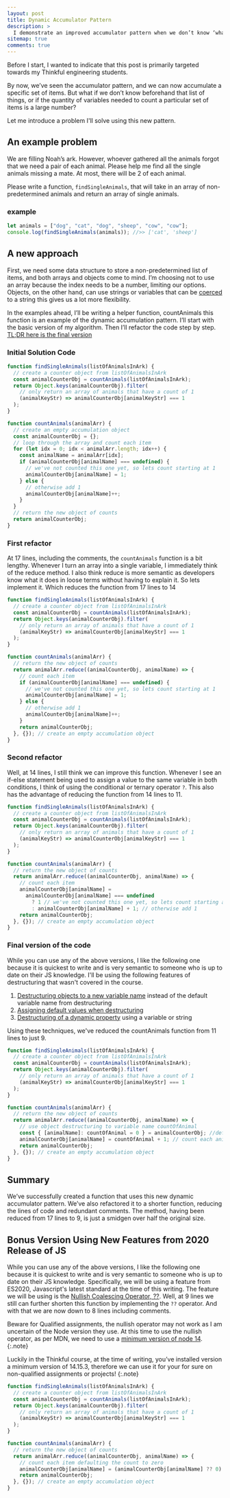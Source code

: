 ```yaml
---
layout: post
title: Dynamic Accumulator Pattern
description: >
  I demonstrate an improved accumulator pattern when we don’t know ‘what’ we are counting yet.
sitemap: true
comments: true
---
```


Before I start, I wanted to indicate that this post is primarily targeted
towards my Thinkful engineering students.

By now, we’ve seen the accumulator pattern, and we can now accumulate a specific
set of items. But what if we don’t know beforehand that list of things, or if
the quantity of variables needed to count a particular set of items is a large
number?

Let me introduce a problem I'll solve using this new pattern.

## An example problem

We are filling Noah’s ark. However, whoever gathered all the animals forgot that
we need a pair of each animal. Please help me find all the single animals
missing a mate. At most, there will be 2 of each animal.

Please write a function, `findSingleAnimals`, that will take in an array of
non-predetermined animals and return an array of single animals.

### example

```javascript
let animals = ["dog", "cat", "dog", "sheep", "cow", "cow"];
console.log(findSingleAnimals(animals)); //>> ['cat', 'sheep']
```

## A new approach

First, we need some data structure to store a non-predetermined list of items,
and both arrays and objects come to mind. I’m choosing not to use an array
because the index needs to be a number, limiting our options. Objects, on the
other hand, can use strings or variables that can be
[coerced](https://developer.mozilla.org/en-US/docs/Glossary/Type_coercion) to a
string this gives us a lot more flexibility.

In the examples ahead, I’ll be writing a helper function, countAnimals this
function is an example of the dynamic accumulation pattern. I’ll start with the
basic version of my algorithm. Then I’ll refactor the code step by step.
[TL;DR here is the final version](#final-version-of-the-code)

### Initial Solution Code

```javascript
function findSingleAnimals(listOfAnimalsInArk) {
  // create a counter object from listOfAnimalsInArk
  const animalCounterObj = countAnimals(listOfAnimalsInArk);
  return Object.keys(animalCounterObj).filter(
    // only return an array of animals that have a count of 1
    (animalKeyStr) => animalCounterObj[animalKeyStr] === 1
  );
}

function countAnimals(animalArr) {
  // create an empty accumulation object
  const animalCounterObj = {};
  // loop through the array and count each item
  for (let idx = 0; idx < animalArr.length; idx++) {
    const animalName = animalArr[idx];
    if (animalCounterObj[animalName] === undefined) {
      // we've not counted this one yet, so lets count starting at 1
      animalCounterObj[animalName] = 1;
    } else {
      // otherwise add 1
      animalCounterObj[animalName]++;
    }
  }
  // return the new object of counts
  return animalCounterObj;
}
```

### First refactor

At 17 lines, including the comments, the `countAnimals` function is a bit
lengthy. Whenever I turn an array into a single variable, I immediately think of
the reduce method. I also think reduce is more semantic as developers know what
it does in loose terms without having to explain it. So lets implement it. Which
reduces the function from 17 lines to 14

```javascript
function findSingleAnimals(listOfAnimalsInArk) {
  // create a counter object from listOfAnimalsInArk
  const animalCounterObj = countAnimals(listOfAnimalsInArk);
  return Object.keys(animalCounterObj).filter(
    // only return an array of animals that have a count of 1
    (animalKeyStr) => animalCounterObj[animalKeyStr] === 1
  );
}

function countAnimals(animalArr) {
  // return the new object of counts
  return animalArr.reduce((animalCounterObj, animalName) => {
    // count each item
    if (animalCounterObj[animalName] === undefined) {
      // we've not counted this one yet, so lets count starting at 1
      animalCounterObj[animalName] = 1;
    } else {
      // otherwise add 1
      animalCounterObj[animalName]++;
    }
    return animalCounterObj;
  }, {}); // create an empty accumulation object
}
```

### Second refactor

Well, at 14 lines, I still think we can improve this function. Whenever I see an
if-else statement being used to assign a value to the same variable in both
conditions, I think of using the conditional or ternary operator `?`.
This also has the advantage of reducing the function from 14 lines to 11.

```javascript
function findSingleAnimals(listOfAnimalsInArk) {
  // create a counter object from listOfAnimalsInArk
  const animalCounterObj = countAnimals(listOfAnimalsInArk);
  return Object.keys(animalCounterObj).filter(
    // only return an array of animals that have a count of 1
    (animalKeyStr) => animalCounterObj[animalKeyStr] === 1
  );
}

function countAnimals(animalArr) {
  // return the new object of counts
  return animalArr.reduce((animalCounterObj, animalName) => {
    // count each item
    animalCounterObj[animalName] =
      animalCounterObj[animalName] === undefined
        ? 1 // we've not counted this one yet, so lets count starting at 1
        : animalCounterObj[animalName] + 1; // otherwise add 1
    return animalCounterObj;
  }, {}); // create an empty accumulation object
}
```

### Final version of the code

While you can use any of the above versions, I like the following one because it
is quickest to write and is very semantic to someone who is up to date on their
JS knowledge. I'll be using the following features of destructuring that wasn't
covered in the course.

1. [Destructuring objects to a new variable name](https://developer.mozilla.org/en-US/docs/Web/JavaScript/Reference/Operators/Destructuring_assignment#Assigning_to_new_variable_names)
   instead of the default variable name from destructuring
2. [Assigning default values when destructuring](https://developer.mozilla.org/en-US/docs/Web/JavaScript/Reference/Operators/Destructuring_assignment#Default_values_2)
3. [Destructuring of a dynamic property](https://developer.mozilla.org/en-US/docs/Web/JavaScript/Reference/Operators/Destructuring_assignment#Computed_object_property_names_and_destructuring)
   using a variable or string

Using these techniques, we've reduced the countAnimals function from 11 lines to
just 9.

```javascript
function findSingleAnimals(listOfAnimalsInArk) {
  // create a counter object from listOfAnimalsInArk
  const animalCounterObj = countAnimals(listOfAnimalsInArk);
  return Object.keys(animalCounterObj).filter(
    // only return an array of animals that have a count of 1
    (animalKeyStr) => animalCounterObj[animalKeyStr] === 1
  );
}

function countAnimals(animalArr) {
  // return the new object of counts
  return animalArr.reduce((animalCounterObj, animalName) => {
    // use object destructuring to variable name countOfAnimal
    const { [animalName]: countOfAnimal = 0 } = animalCounterObj; //default to 0
    animalCounterObj[animalName] = countOfAnimal + 1; // count each animal
    return animalCounterObj;
  }, {}); // create an empty accumulation object
}
```

## Summary

We’ve successfully created a function that uses this new dynamic accumulator
pattern. We’ve also refactored it to a shorter function, reducing the lines of
code and redundant comments. The method, having been reduced from 17 lines to 9,
is just a smidgen over half the original size.

## Bonus Version Using New Features from 2020 Release of JS

While you can use any of the above versions, I like the following one because it
is quickest to write and is very semantic to someone who is up to date on their
JS knowledge. Specifically, we will be using a feature from ES2020, Javascript's
latest standard at the time of this writing. The feature we will be using is the
[Nullish Coalescing Operator, ??](https://developer.mozilla.org/en-US/docs/Web/JavaScript/Reference/Operators/Nullish_coalescing_operator).
Well, at 9 lines we still can further shorten this function by implementing the
`??` operator. And with that we are now down to 8 lines including comments.

Beware for Qualified assignments, the nullish operator may not work as I am
uncertain of the Node version they use. At this time to use the nullish
operator, as per MDN, we need to use a
[minimum version of node 14](https://developer.mozilla.org/en-US/docs/Web/JavaScript/Reference/Operators/Nullish_coalescing_operator#Browser_compatibility).
{:.note}


Luckily in the Thinkful course, at the time of writing, you’ve installed version
a minimum version of 14.15.3, therefore we can use it for your for sure on
non-qualified assignments or projects!
{:.note}


```javascript
function findSingleAnimals(listOfAnimalsInArk) {
  // create a counter object from listOfAnimalsInArk
  const animalCounterObj = countAnimals(listOfAnimalsInArk);
  return Object.keys(animalCounterObj).filter(
    // only return an array of animals that have a count of 1
    (animalKeyStr) => animalCounterObj[animalKeyStr] === 1
  );
}

function countAnimals(animalArr) {
  // return the new object of counts
  return animalArr.reduce((animalCounterObj, animalName) => {
    // count each item defaulting the count to zero
    animalCounterObj[animalName] = (animalCounterObj[animalName] ?? 0) + 1;
    return animalCounterObj;
  }, {}); // create an empty accumulation object
}
```
